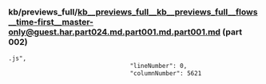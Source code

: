 ### kb/previews_full/kb__previews_full__kb__previews_full__flows__time-first__master-only@guest.har.part024.md.part001.md.part001.md (part 002)

```md
.js",
                                  "lineNumber": 0,
                                  "columnNumber": 5621
         
```

```
